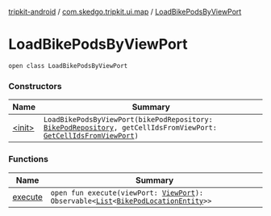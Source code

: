 [tripkit-android](../../index.md) / [com.skedgo.tripkit.ui.map](../index.md) / [LoadBikePodsByViewPort](./index.md)

# LoadBikePodsByViewPort

`open class LoadBikePodsByViewPort`

### Constructors

| Name | Summary |
|---|---|
| [&lt;init&gt;](-init-.md) | `LoadBikePodsByViewPort(bikePodRepository: `[`BikePodRepository`](../../com.skedgo.tripkit.data.database.locations.bikepods/-bike-pod-repository/index.md)`, getCellIdsFromViewPort: `[`GetCellIdsFromViewPort`](../../com.skedgo.tripkit.ui.map.home/-get-cell-ids-from-view-port/index.md)`)` |

### Functions

| Name | Summary |
|---|---|
| [execute](execute.md) | `open fun execute(viewPort: `[`ViewPort`](../../com.skedgo.tripkit.ui.map.home/-view-port/index.md)`): Observable<`[`List`](https://kotlinlang.org/api/latest/jvm/stdlib/kotlin.collections/-list/index.html)`<`[`BikePodLocationEntity`](../../com.skedgo.tripkit.data.database.locations.bikepods/-bike-pod-location-entity/index.md)`>>` |
